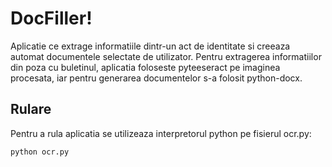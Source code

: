 # DocFiller!

Aplicatie ce extrage informatiile dintr-un act de identitate si creeaza automat documentele selectate de utilizator. Pentru extragerea informatiilor din poza cu buletinul, aplicatia foloseste pyteeseract pe imaginea procesata, iar pentru generarea documentelor s-a folosit python-docx.

## Rulare
Pentru a rula aplicatia se utilizeaza interpretorul python pe fisierul ocr.py:
```console
python ocr.py
```